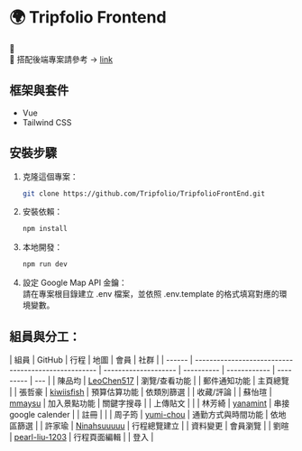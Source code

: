 # 🌍 Tripfolio Frontend

📌
<br>
📌 搭配後端專案請參考 → [link](https://github.com/Tripfolio/TripfolioBackEnd)

## 框架與套件

- Vue
- Tailwind CSS

## 安裝步驟

1. 克隆這個專案：
   ```bash
   git clone https://github.com/Tripfolio/TripfolioFrontEnd.git
   ```
2. 安裝依賴：
   ```bash
   npm install
   ```
3. 本地開發：
   ```bash
   npm run dev
   ```
4. 設定 Google Map API 金鑰：
   <br>
   請在專案根目錄建立 .env 檔案，並依照 .env.template 的格式填寫對應的環境變數。

## 組員與分工：

| 組員   | GitHub                                              | 行程                 | 地圖       | 會員         | 社群      |
| ------ | --------------------------------------------------- | -------------------- | ---------- | ------------ | --------- | --- |
| 陳品均 | [LeoChen517](https://github.com/LeoChen517)         | 瀏覽/查看功能        |            | 郵件通知功能 | 主頁總覽  |
| 張哲豪 | [kiwiisfish](https://github.com/kiwiisfish)         | 預算估算功能         | 依類別篩選 |              | 收藏/評論 |
| 蘇怡瑄 | [mmaysu](https://github.com/mmaysu)                 | 加入景點功能         | 關鍵字搜尋 |              | 上傳貼文  |     |
| 林芳綺 | [yanamint](https://github.com/yanamint)             | 串接 google calender |            | 註冊         |           |
| 周子筠 | [yumi-chou](https://github.com/yumi-chou)           | 通勤方式與時間功能   | 依地區篩選 |
| 許家瑜 | [Ninahsuuuuu](https://github.com/Ninahsuuuuu)       | 行程總覽建立         |            | 資料變更     | 會員瀏覽  |
| 劉暄   | [pearl-liu-1203](https://github.com/pearl-liu-1203) | 行程頁面編輯         |            | 登入         |
